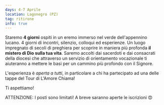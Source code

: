 ```yaml
---
days: 4-7 Aprile
location: Lagonegro (PZ)
tag: ritirone
info: true
---
```


Staremo **4 giorni** ospiti in un eremo immerso nel verde dell'appennino lucano. 4 giorni di incontri, silenzio, colloqui ed esperienze. Un luogo impregnato di secoli di preghiera per scoprire in maniera più profonda **il mistero di Dio sulla tua vita**. Saremo accolti dai sacerdoti e dai consacrati della diocesi che attraverso un servizio di orientamento vocazionale ti aiuteranno a mettere le basi per un cammino più profondo con il Signore.

L'esperienza è _aperta a tutti_, in particolare a chi ha partecipato ad una delle tappe del Tour di L'Amore Chiama!

Ti aspettiamo!

ATTENZIONE: I posti sono limitati! A breve saranno aperte le iscrizioni 😍
